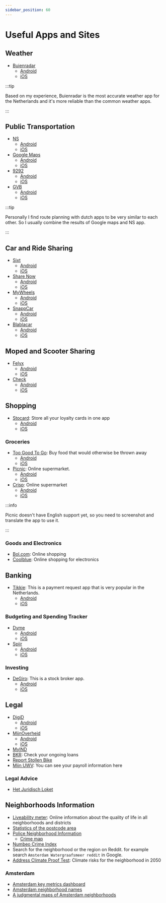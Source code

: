 ```yaml
---
sidebar_position: 60
---
```


# Useful Apps and Sites

## Weather

- [Buienradar](https://www.buienradar.nl/)
  - [Android](https://play.google.com/store/apps/details?id=com.supportware.Buienradar)
  - [iOS](https://apps.apple.com/nl/app/buienradar-weer/id621542526)

:::tip

Based on my experience, Buienradar is the most accurate weather app for the Netherlands and it's more reliable than the common weather apps.

:::

## Public Transportation

- [NS](https://www.ns.nl/en)
  - [Android](https://play.google.com/store/apps/details?id=nl.ns.android.activity)
  - [iOS](https://apps.apple.com/nl/app/ns/id370362301)
- [Google Maps](https://www.google.com/maps)
  - [Android](https://play.google.com/store/apps/details?id=com.google.android.apps.maps)
  - [iOS](https://apps.apple.com/nl/app/google-maps/id585027354)
- [9292](https://9292.nl/en)
  - [Android](https://play.google.com/store/apps/details?id=nl.negentwee)
  - [iOS](https://apps.apple.com/nl/app/9292-reisplanner-ov-e-ticket/id556557690)
- [GVB](https://www.gvb.nl/en)
  - [Android](https://play.google.com/store/apps/details?id=nl.gvb.reizigersapp)
  - [iOS](https://apps.apple.com/us/app/gvb-reis-app/id1544439867)

:::tip

Personally I find route planning with dutch apps to be very similar to each other. So I usually combine the results of Google maps and NS app.

:::

## Car and Ride Sharing

- [Sixt](https://www.sixt.com/share/)
  - [Android](https://play.google.com/store/apps/details?id=com.sixt.reservation)
  - [iOS](https://apps.apple.com/nl/app/sixt-rent-share-ride-plus/id295079411)
- [Share Now](https://www.share-now.com/nl/en/)
  - [Android](https://play.google.com/store/apps/details?id=com.car2go)
  - [iOS](https://apps.apple.com/nl/app/car2go/id514921710)
- [MyWheels](https://mywheels.nl/en/)
  - [Android](https://play.google.com/store/apps/details?id=nl.mywheels.app)
  - [iOS](https://apps.apple.com/nl/app/deelauto/id520472426)
- [SnappCar](https://www.snappcar.nl/en/)
  - [Android](https://play.google.com/store/apps/details?id=nl.snappcar.app)
  - [iOS](https://apps.apple.com/nl/app/snappcar-autohuur-en-verhuur/id1205399639)
- [Blablacar](https://www.blablacar.nl/)
  - [Android](https://play.google.com/store/apps/details?id=com.comuto)
  - [iOS](https://apps.apple.com/md/app/blablacar-carpooling-and-bus/id341329033)

## Moped and Scooter Sharing

- [Felyx](https://felyx.com/en/)
  - [Android](https://play.google.com/store/apps/details?id=com.felyx.android)
  - [iOS](https://apps.apple.com/nl/app/felyx/id1250107307)
- [Check](https://ridecheck.app/)
  - [Android](https://play.google.com/store/apps/details?id=app.ridecheck.android)
  - [iOS](https://apps.apple.com/us/app/check-shared-mobility/id1484477681)

## Shopping

- [Stocard](https://stocardapp.com/en/): Store all your loyalty cards in one app
  - [Android](https://play.google.com/store/apps/details?id=de.stocard.stocard)
  - [iOS](https://apps.apple.com/nl/app/id444578884)

### Groceries

- [Too Good To Go](https://toogoodtogo.nl/en): Buy food that would otherwise be thrown away
  - [Android](https://play.google.com/store/apps/details?id=com.app.tgtg)
  - [iOS](https://apps.apple.com/DK/app/id1060683933)
- [Picnic](https://www.picnic.app/en/): Online supermarket.
  - [Android](https://play.google.com/store/apps/details?id=com.picnic.android)
  - [iOS](https://apps.apple.com/nl/app/picnic-online-boodschappen/id1018175041)
- [Crisp](https://crisp.nl/): Online supermarket
  - [Android](https://play.google.com/store/apps/details?id=com.freshfoodventures.crisp)
  - [iOS](https://apps.apple.com/us/app/crisp-supermarkt/id1416625210)

:::info

Picnic doesn't have English support yet, so you need to screenshot and translate the app to use it.

:::

### Goods and Electronics

- [Bol.com](https://www.bol.com/nl/): Online shopping
- [Coolblue](https://www.coolblue.nl/en): Online shopping for electronics


## Banking

- [Tikkie](https://www.tikkie.me/): This is a payment request app that is very popular in the Netherlands.
  - [Android](https://play.google.com/store/apps/details?id=com.abnamro.nl.tikkie)
  - [iOS](https://apps.apple.com/nl/app/tikkie/id1112935685)

### Budgeting and Spending Tracker

- [Dyme](https://dyme.app/en/)
  - [Android](https://play.google.com/store/apps/details?id=com.dyme.dyme)
  - [iOS](https://apps.apple.com/nl/app/dyme-fix-your-money-leak/id1438647102)
- [Spiir](https://www.spiir.com/)
  - [Android](https://play.google.com/store/apps/details?id=com.spiir)
  - [iOS](https://apps.apple.com/us/app/spiir/id441748209)

### Investing

- [DeGiro](https://www.degiro.nl/): This is a stock broker app.
  - [Android](https://play.google.com/store/apps/details?id=nl.degiro.trader)
  - [iOS](https://apps.apple.com/ie/app/degiro-beleggen/id1099174456)

## Legal

- [DigiD](https://www.digid.nl/en/)
  - [Android](https://play.google.com/store/apps/details?id=nl.rijksoverheid.digid.pub)
  - [iOS](https://apps.apple.com/us/app/digid/id1208460960)
- [MijnOverheid](https://www.mijnoverheid.nl/)
  - [Android](https://play.google.com/store/apps/details?id=nl.rijksoverheid.mijngegevens.pub)
  - [iOS](https://apps.apple.com/nl/app/id1504052262)
- [MyIND](https://ind.nl/en/my-ind)
- [BKR](https://mijnkredietoverzicht.bkr.nl/): Check your ongoing loans
- [Report Stollen Bike](https://www.politie.nl/aangifte-of-melding-doen/aangifte-van-diefstal-fiets.html)
- [Mijn UWV](https://mijn.uwv.nl): You can see your payroll information here

### Legal Advice

- [Het Juridisch Loket](https://www.juridischloket.nl/)

## Neighborhoods Information

- [Liveability meter](https://www.leefbaarometer.nl/home.php): Online information about the quality of life in all neighborhoods and districts
- [Statistics of the postcode area](https://allecijfers.nl/postcode/)
- [Police Neighborhood Information](https://www.politie.nl/mijn-buurt)
  - [Crime map](https://www.politie.nl/mijn-buurt/misdaad-in-kaart)
- [Numbeo Crime Index](https://www.numbeo.com/crime/country_result.jsp?country=Netherlands)
- Search for the neighborhood or the region on Reddit. for example search `Amsterdam Watergraafsmeer reddit` in Google.
- [Address Climate Proof Test](https://app.nos.nl/op3/stresstest-voor-je-adres/): Climate risks for the neighborhood in 2050

### Amsterdam

- [Amsterdam key metrics dashboard](https://onderzoek.amsterdam.nl/interactief/dashboard-kerncijfers)
- [Amsterdam neighborhood names](https://maps.amsterdam.nl/gebiedsindeling/?LANG=en)
- [A judgmental maps of Amsterdam neighborhoods](https://hoodmaps.com/amsterdam-neighborhood-map)
